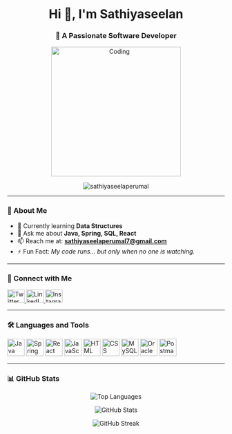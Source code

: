 <h1 align="center">Hi 👋, I'm Sathiyaseelan</h1>
<h3 align="center">🚀 A Passionate Software Developer</h3>

<p align="center">
  <img src="https://i.pinimg.com/736x/09/c4/ae/09c4aec786c70fe78a3722b6049d6851.jpg" alt="Coding" width="300" />
</p>

<p align="center">
  <img src="https://komarev.com/ghpvc/?username=sathiyaseelaperumal&label=Profile%20views&color=0e75b6&style=flat" alt="sathiyaseelaperumal" />
</p>

---

### 🧠 About Me

- 🌱 Currently learning **Data Structures**
- 💬 Ask me about **Java, Spring, SQL, React**
- 📫 Reach me at: **sathiyaseelaperumal7@gmail.com**
- ⚡ Fun Fact: *My code runs… but only when no one is watching.*

---

### 🤝 Connect with Me

<p align="left">
  <a href="https://twitter.com/sparky" target="_blank">
    <img src="https://cdn.jsdelivr.net/npm/simple-icons@v3/icons/twitter.svg" alt="Twitter" height="30" width="40"/>
  </a>
  <a href="https://linkedin.com/in/sathiyaseela-perumal-p" target="_blank">
    <img src="https://cdn.jsdelivr.net/npm/simple-icons@v3/icons/linkedin.svg" alt="LinkedIn" height="30" width="40"/>
  </a>
  <a href="https://instagram.com/__.luffyzz.__" target="_blank">
    <img src="https://cdn.jsdelivr.net/npm/simple-icons@v3/icons/instagram.svg" alt="Instagram" height="30" width="40"/>
  </a>
</p>

---

### 🛠️ Languages and Tools

<p align="left">
  <img src="https://cdn.jsdelivr.net/gh/devicons/devicon/icons/java/java-original.svg" width="40" height="40" alt="Java"/>
  <img src="https://cdn.jsdelivr.net/gh/devicons/devicon/icons/spring/spring-original.svg" width="40" height="40" alt="Spring"/>
  <img src="https://cdn.jsdelivr.net/gh/devicons/devicon/icons/react/react-original.svg" width="40" height="40" alt="React"/>
  <img src="https://cdn.jsdelivr.net/gh/devicons/devicon/icons/javascript/javascript-original.svg" width="40" height="40" alt="JavaScript"/>
  <img src="https://cdn.jsdelivr.net/gh/devicons/devicon/icons/html5/html5-original.svg" width="40" height="40" alt="HTML"/>
  <img src="https://cdn.jsdelivr.net/gh/devicons/devicon/icons/css3/css3-original.svg" width="40" height="40" alt="CSS"/>
  <img src="https://cdn.jsdelivr.net/gh/devicons/devicon/icons/mysql/mysql-original.svg" width="40" height="40" alt="MySQL"/>
  <img src="https://cdn.jsdelivr.net/gh/devicons/devicon/icons/oracle/oracle-original.svg" width="40" height="40" alt="Oracle"/>
  <img src="https://cdn.jsdelivr.net/gh/devicons/devicon/icons/postman/postman-original.svg" width="40" height="40" alt="Postman"/>
</p>

---

### 📊 GitHub Stats

<p align="center">
  <img src="https://github-readme-stats.vercel.app/api/top-langs?username=sathiyaseelaperumal&show_icons=true&locale=en&layout=compact" alt="Top Languages" />
</p>

<p align="center">
  <img src="https://github-readme-stats.vercel.app/api?username=sathiyaseelaperumal&show_icons=true&locale=en" alt="GitHub Stats" />
</p>

<p align="center">
  <img src="https://github-readme-streak-stats.herokuapp.com/?user=sathiyaseelaperumal" alt="GitHub Streak" />
</p>
